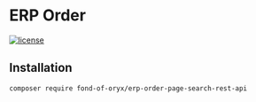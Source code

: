 # ERP Order
[![license](https://img.shields.io/github/license/fond-of-oryx/erp-order-page-search-rest-api.svg)](https://packagist.org/packages/fond-of-oryx/erp-order-page-search-rest-api)

## Installation

```
composer require fond-of-oryx/erp-order-page-search-rest-api
```
